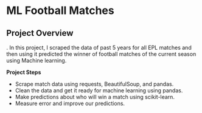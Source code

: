# ML Football Matches

## Project Overview
.
In this project, I scraped the data of past 5 years for all EPL matches and then using it predicted the winner of football matches of the current season using Machine learning.  

**Project Steps**

* Scrape match data using requests, BeautifulSoup, and pandas.  
* Clean the data and get it ready for machine learning using pandas.
* Make predictions about who will win a match using scikit-learn.
* Measure error and improve our predictions.
